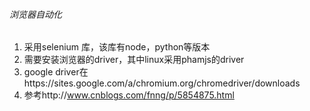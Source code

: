 ###### 浏览器自动化
1. 采用selenium 库，该库有node，python等版本
2. 需要安装浏览器的driver，其中linux采用phamjs的driver
3. google driver在https://sites.google.com/a/chromium.org/chromedriver/downloads
4. 参考http://www.cnblogs.com/fnng/p/5854875.html
